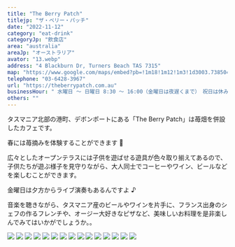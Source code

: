 ```yaml
---
title: "The Berry Patch"
titlejp: "ザ・ベリー・パッチ"
date: "2022-11-12"
category: "eat-drink"
categoryJp: "飲食店"
area: "australia"
areaJp: "オーストラリア"
avator: "13.webp"
address: "4 Blackburn Dr, Turners Beach TAS 7315"
map: "https://www.google.com/maps/embed?pb=!1m18!1m12!1m3!1d3003.7385047495313!2d146.238375!3d-41.162057000000004!2m3!1f0!2f0!3f0!3m2!1i1024!2i768!4f13.1!3m3!1m2!1s0xaa7bcbff45c9d9cd%3A0xbff879cb93cfc4c8!2sTurners%20Beach%20Berry%20Patch!5e0!3m2!1sja!2sau!4v1669120503783!5m2!1sja!2sau"
telephone: "03-6428-3967"
url: "https://theberrypatch.com.au"
businessHour: " 水曜日 〜 日曜日 8:30 〜 16:00（金曜日は夜遅くまで）　祝日は休み"
others: ""
---
```


タスマニア北部の港町、デボンポートにある「The Berry Patch」は苺畑を併設したカフェです。

春には苺摘みを体験することができます 🍓

広々としたオープンテラスには子供を遊ばせる遊具が色々取り揃えてあるので、子供たちが遊ぶ様子を見守りながら、大人同士でコーヒーやワイン、ビールなどを楽しむことができます。

金曜日は夕方からライブ演奏もあるんですよ ♪

音楽を聴きながら、タスマニア産のビールやワインを片手に、フランス出身のシェフの作るフレンチや、オージー大好きなピザなど、美味しいお料理を是非楽しんでみてはいかがでしょうか。。

![](../images/posts/1/1.webp)
![](../images/posts/1/2.webp)
![](../images/posts/1/3.webp)
![](../images/posts/1/4.webp)
![](../images/posts/1/5.webp)
![](../images/posts/1/6.webp)
![](../images/posts/1/7.webp)
![](../images/posts/1/8.webp)
![](../images/posts/1/9.webp)
![](../images/posts/1/10.webp)
![](../images/posts/1/11.webp)
![](../images/posts/1/12.webp)
![](../images/posts/1/13.webp)
![](../images/posts/1/14.webp)
![](../images/posts/1/15.webp)
